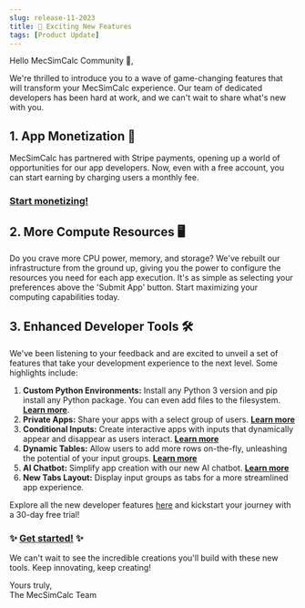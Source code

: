 ```yaml
---
slug: release-11-2023
title: 🚀 Exciting New Features
tags: [Product Update]
---
```


Hello MecSimCalc Community 👋,

We're thrilled to introduce you to a wave of game-changing features that will transform your MecSimCalc experience. Our team of dedicated developers has been hard at work, and we can't wait to share what's new with you.

## 1. App Monetization 💸

MecSimCalc has partnered with Stripe payments, opening up a world of opportunities for our app developers. Now, even with a free account, you can start earning by charging users a monthly fee.

### [Start monetizing!](https://docs.mecsimcalc.com/monetization)

## 2. More Compute Resources 🖥️

Do you crave more CPU power, memory, and storage? We've rebuilt our infrastructure from the ground up, giving you the power to configure the resources you need for each app execution. It's as simple as selecting your preferences above the 'Submit App' button. Start maximizing your computing capabilities today.

## 3. Enhanced Developer Tools 🛠️

We've been listening to your feedback and are excited to unveil a set of features that take your development experience to the next level. Some highlights include:

1. **Custom Python Environments:** Install any Python 3 version and pip install any Python package. You can even add files to the filesystem. [**Learn more**](https://docs.mecsimcalc.com/code/environments).
2. **Private Apps:** Share your apps with a select group of users. [**Learn more**](https://docs.mecsimcalc.com/getting-started/quick-overview#sharing)
3. **Conditional Inputs:** Create interactive apps with inputs that dynamically appear and disappear as users interact. [**Learn more**](https://docs.mecsimcalc.com/inputs/conditional-input)
4. **Dynamic Tables:** Allow users to add more rows on-the-fly, unleashing the potential of your input groups. [**Learn more**](https://docs.mecsimcalc.com/inputs/table-group#dynamic-table)
5. **AI Chatbot:** Simplify app creation with our new AI chatbot. [**Learn more**](https://docs.mecsimcalc.com/getting-started/create#create-using-ai)
6. **New Tabs Layout:** Display input groups as tabs for a more streamlined app experience.

Explore all the new developer features [here](https://mecsimcalc.com/pricing) and kickstart your journey with a 30-day free trial!

### ✨ [Get started!](https://mecsimcalc.com/pricing) ✨

We can't wait to see the incredible creations you'll build with these new tools. Keep innovating, keep creating!

Yours truly,<br/>
The MecSimCalc Team
